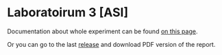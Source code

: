 # Laboratoirum 3 [ASI]

Documentation about whole experiment can be
found [on this page](https://olekzima.github.io/PJATK-ASI-2024_Lab-3_s24982/).

Or you can go to the last [release](https://github.com/SirCypkowskyy/Projekt-SUML-PJATK/releases) and download PDF version of the report.